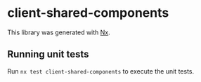 # client-shared-components

This library was generated with [Nx](https://nx.dev).

## Running unit tests

Run `nx test client-shared-components` to execute the unit tests.
